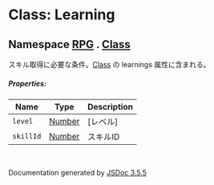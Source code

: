# Class: Learning

## Namespace [RPG](RPG.md) . [Class](RPG.Class.md)

スキル取得に必要な条件。[Class](RPG.Class.md) の learnings 属性に含まれる。

##### Properties:

| Name | Type | Description |
| --- | --- | --- |
| `level` | [Number](Number.md) | [レベル] |
| `skillId` | [Number](Number.md) | スキルID |

 <br>

  Documentation generated by [JSDoc 3.5.5](https://github.com/jsdoc3/jsdoc)
